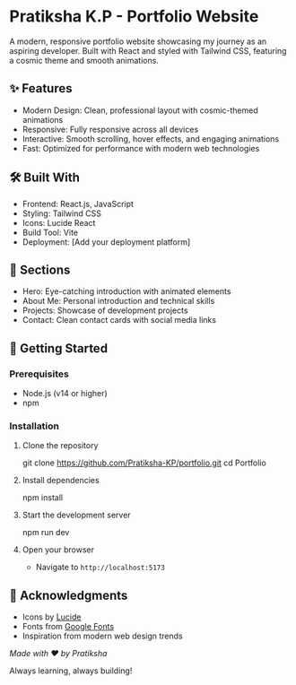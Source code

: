 #  Pratiksha K.P - Portfolio Website

A modern, responsive portfolio website showcasing my journey as an aspiring developer. Built with React and styled with Tailwind CSS, featuring a cosmic theme and smooth animations.

## ✨ Features

- Modern Design: Clean, professional layout with cosmic-themed animations
- Responsive: Fully responsive across all devices
- Interactive: Smooth scrolling, hover effects, and engaging animations
- Fast: Optimized for performance with modern web technologies

## 🛠️ Built With

- Frontend: React.js, JavaScript
- Styling: Tailwind CSS
- Icons: Lucide React
- Build Tool: Vite
- Deployment: [Add your deployment platform]

## 📱 Sections

- Hero: Eye-catching introduction with animated elements
- About Me: Personal introduction and technical skills
- Projects: Showcase of development projects
- Contact: Clean contact cards with social media links

## 🚀 Getting Started

### Prerequisites

- Node.js (v14 or higher)
- npm 

### Installation

1. Clone the repository
   
   git clone https://github.com/Pratiksha-KP/portfolio.git
   cd Portfolio

2. Install dependencies

   npm install

3. Start the development server

   npm run dev


4. Open your browser
   - Navigate to `http://localhost:5173`


## 🙏 Acknowledgments

- Icons by [Lucide](https://lucide.dev/)
- Fonts from [Google Fonts](https://fonts.google.com/)
- Inspiration from modern web design trends



*Made with ❤️ by Pratiksha*

Always learning, always building!